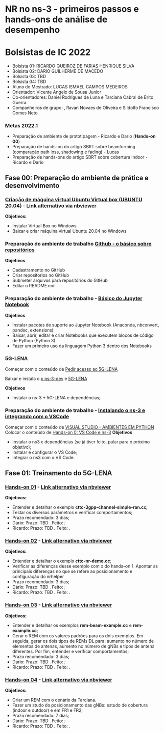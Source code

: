 # NR no ns-3 - primeiros passos e hands-ons de análise de desempenho 

# Bolsistas de IC 2022
- Bolsista 01: RICARDO QUEIROZ DE FARIAS HENRIQUE SILVA
- Bolsista 02: DARIO GUILHERME DE MACEDO
- Bolsista 03: TBD
- Bolsista 04: TBD
- Aluno de Mestrado: LUCAS ISMAEL CAMPOS MEDEIROS
- Orientador: Vicente Angelo de Sousa Junior
- Co-orientadores: Daniel Rodrigues de Luna e Tarciana Cabral de Brito Guerra 
- Companheiros de grupo: , Ravan Novaes de Oliveira e Sildolfo Francisco Gomes Neto 

### Metas 2022.1
- Preparação de ambiente de prototipagem - Ricardo e Dario (**Hands-on 00**)
- Preparação de hands-on do artigo SBRT sobre beamforming (comparação path loss, shadowing e fading) - Lucas
- Preparação de hands-ons do artigo SBRT sobre cobertura indoor - Ricardo e Dario

## Fase 00: Preparação do ambiente de prática e desenvolvimento

### [Criação de máquina virtual Ubuntu Virtual box (UBUNTU 20.04)](https://github.com/vicentesousa/DCO2010_2022/blob/main/notebooks/H00_VM_VBox.ipynb)  - [Link alternativo via nbviewer](http://nbviewer.jupyter.org/github/vicentesousa/DCO2010_2022/blob/main/notebooks/H00_VM_VBox.ipynb)
**Objetivos:**
- Instalar Virtual Box no Windows
- Baixar e criar máquina virtual Ubuntu 20.04 no Windows

### Preparação do ambiente de trabalho [Github - o básico sobre repositórios](https://github.com/vicentesousa/2021_IC_Training/blob/main/fase_00/HD_01/f00_hd01.ipynb)
**Objetivos**
- Cadastramento no GitHub
- Criar repositorios no GitHub
- Submeter arquivos para repositórios do GitHub
- Editar o README.md

### Preparação do ambiente de trabalho - [Básico do Jupyter Notebook](https://github.com/vicentesousa/2021_IC_Training/blob/main/fase_00/HD_02/f00_hd02.ipynb)
**Objetivos**
- Instalar pacotes de suporte ao Jupyter Notebook (Anaconda, nbconvert, pandoc, extensions)
- Baixar, abrir, editar e criar Notebooks que executem blocos de código de Python (Python 3)
- Fazer um primeiro uso da linguagem Python 3 dentro dos Notebooks

### 5G-LENA
Começar com o conteúdo de [Pedir acesso ao 5G-LENA](https://5g-lena.cttc.es/download/)

Baixar e instala o [o ns-3-dev](https://gitlab.com/nsnam/ns-3-dev) e [5G-LENA](https://gitlab.com/cttc-lena/nr) 

**Objetivos**
- Instalar o ns-3 + 5G-LENA e dependências;

### Preparação do ambiente de trabalho - [Instalando o ns-3 e integrando com o VSCode](https://github.com/vicentesousa/2021_IC_Training/blob/main/fase_00/HD_03/f00_hd03.ipynb)
Começar com o conteúdo de [VISUAL STUDIO - AMBIENTES EM PYTHON](https://github.com/vicentesousa/DCO2004_2022/blob/main/notebooks/h01_utilizando_VisualStudio.ipynb)
Colocar o conteúdo de [Hands-on 0: VS Code e ns-3](https://github.com/vicentesousa/IC_LTE_ns3/blob/main/fase_01/HD_00/f01_hd00.ipynb)
**Objetivos**
- Instalar o ns3 e dependências (se já tiver feito, pular para o próximo objetivo);
- Instalar e configurar o VS Code;
- Integrar o ns3 com o VS Code.

## Fase 01: Treinamento do 5G-LENA 

### [Hands-on 01](https://github.com/vicentesousa/NR_IC_Training/blob/main/fase_01/HD_01/f01_hd01.ipynb)  - [Link alternativo via nbviewer](https://nbviewer.org/github/vicentesousa/NR_IC_Training/blob/main/fase_01/HD_01/f01_hd01.ipynb)
**Objetivos:**
- Entender e detalhar o exemplo **cttc-3gpp-channel-simple-ran.cc**;
- Testar os diversos parâmetros e verificar comportamentos;
- Prazo recomendado: 3 dias;
- Dário: Prazo: TBD . Feito: ;
- Ricardo: Prazo: TBD . Feito: .

### [Hands-on 02](https://github.com/vicentesousa/NR_IC_Training/blob/main/fase_01/HD_01/f01_hd02.ipynb)  - [Link alternativo via nbviewer](https://nbviewer.org/github/vicentesousa/NR_IC_Training/blob/main/fase_01/HD_01/f01_hd02.ipynb)
**Objetivos:**
- Entender e detalhar o exemplo **cttc-nr-demo.cc**;
- Verificar as diferenças desse exemplo com o do hands-on 1. Apontar as principais diferenças no que se refere ao posicionamento e configuração do nrhelper
- Prazo recomendado: 3 dias;
- Dário: Prazo: TBD . Feito: ;
- Ricardo: Prazo: TBD . Feito: .


### [Hands-on 03](https://github.com/vicentesousa/DCO2010_2022/blob/main/notebooks/H00_VM_VBox.ipynb)  - [Link alternativo via nbviewer](http://nbviewer.jupyter.org/github/vicentesousa/DCO2010_2022/blob/main/notebooks/H00_VM_VBox.ipynb)
**Objetivos:**
- Entender e detalhar os exemplos **rem-beam-example.cc** e **rem-example.cc**;
- Gerar o REM com os valores padrões para os dois exemplos. Em seguida, gerar os dois tipos de REMs DL para: aumento no número de elementos de antenas, aumento no número de gNBs e tipos de antena diferentes. Por fim, entender e verificar comportamentos;
- Prazo recomendado: 3 dias;
- Dário: Prazo: TBD . Feito: ;
- Ricardo: Prazo: TBD . Feito: .

### [Hands-on 04]([https://nbviewer.org/github/vicentesousa/NR_IC_Training/blob/main/fase_01/HD_04/f01_h04.ipynb](https://github.com/vicentesousa/NR_IC_Training/blob/main/fase_01/HD_04/f01_h04.ipynb))  - [Link alternativo via nbviewer](https://nbviewer.org/github/vicentesousa/NR_IC_Training/blob/main/fase_01/HD_04/f01_h04.ipynb)
**Objetivos:**
- Criar um REM com o cenário da Tarciana.
- Fazer um studo do posicionamento das gNBs: estudo de cobertura (indoor e outdoor) e em FR1 e FR2;
- Prazo recomendado: 7 dias;
- Dário: Prazo: TBD . Feito: ;
- Ricardo: Prazo: TBD . Feito: .
